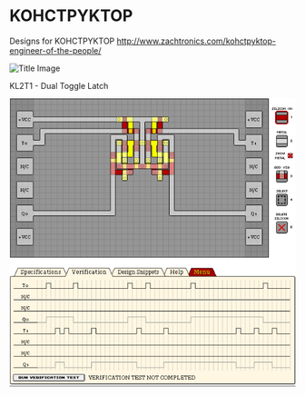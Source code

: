 # KOHCTPYKTOP
Designs for KOHCTPYKTOP
http://www.zachtronics.com/kohctpyktop-engineer-of-the-people/

![Title Image](https://jayisgames.com/images/engineerofthepeople_title.gif)

KL2T1 - Dual Toggle Latch

![Example](Images/KL2T1%20-%20Dual%20Toggle%20Latch.png?raw=true "KL2T1 - Dual Toggle Latch")


